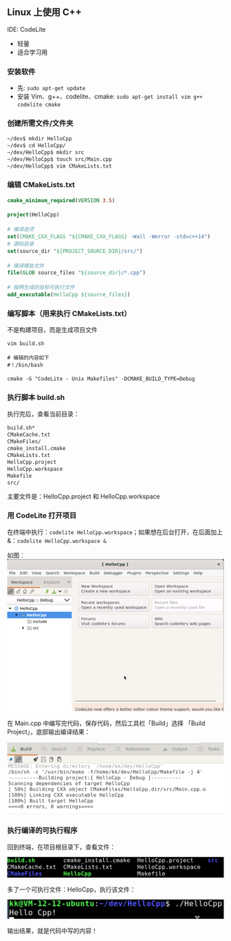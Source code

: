 ## Linux 上使用 C++

IDE: CodeLite

- 轻量
- 适合学习用

### 安装软件

- 先: `sudo apt-get update`
- 安装 Vim、g++、codelite、cmake: ``sudo apt-get install vim g++ codelite cmake``

### 创建所需文件/文件夹

```shell
~/dev$ mkdir HelloCpp
~/dev$ cd HelloCpp/
~/dev/HelloCpp$ mkdir src
~/dev/HelloCpp$ touch src/Main.cpp
~/dev/HelloCpp$ vim CMakeLists.txt
```

### 编辑 CMakeLists.txt

```cmake
cmake_minimum_required(VERSION 3.5)

project(HelloCpp)

# 编译选项
set(CMAKE_CXX_FLAGS "${CMAKE_CXX_FLAGS} -Wall -Werror -std=c++14")
# 源码目录
set(source_dir "${PROJECT_SOURCE_DIR}/src/")

# 编译哪些文件
file(GLOB source_files "${source_dir}/*.cpp")

# 指明生成的目标可执行文件
add_executable(HelloCpp ${source_files})

```

### 编写脚本（用来执行 CMakeLists.txt）
不是构建项目，而是生成项目文件
```shell
vim build.sh

# 编辑的内容如下
#！/bin/bash

cmake -G "CodeLite - Unix Makefiles" -DCMAKE_BUILD_TYPE=Debug
```

### 执行脚本 build.sh

执行完后，查看当前目录：

```shell
build.sh*
CMakeCache.txt
CMakeFiles/
cmake_install.cmake
CMakeLists.txt
HelloCpp.project 
HelloCpp.workspace
Makefile
src/
```
主要文件是：HelloCpp.project  和 HelloCpp.workspace

### 用 CodeLite 打开项目

在终端中执行：``codelite HelloCpp.workspace``；如果想在后台打开，在后面加上 &：``codelite HelloCpp.workspace &``

如图：   
![](./img/img.png)

在 Main.cpp 中编写完代码，保存代码，然后工具栏「Build」选择 「Build Project」，底部输出编译结果：

![](./img/img_2.png)

### 执行编译的可执行程序

回到终端，在项目根目录下，查看文件：

![](./img/img_1.png)

多了一个可执行文件：HelloCpp，执行该文件：

![](./img/img_3.png)

输出结果，就是代码中写的内容！
